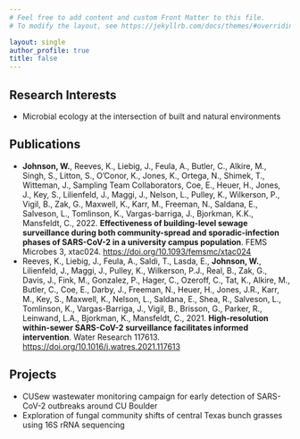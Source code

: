 ```yaml
---
# Feel free to add content and custom Front Matter to this file.
# To modify the layout, see https://jekyllrb.com/docs/themes/#overriding-theme-defaults

layout: single
author_profile: true
title: false
---
```


## Research Interests

- Microbial ecology at the intersection of built and natural environments

## Publications

- **Johnson, W.**, Reeves, K., Liebig, J., Feula, A., Butler, C., Alkire, M., Singh, S., Litton, S., O’Conor, K., Jones, K., Ortega, N., Shimek, T., Witteman, J., Sampling Team Collaborators, Coe, E., Heuer, H., Jones, J., Key, S., Lilienfeld, J., Maggi, J., Nelson, L., Pulley, K., Wilkerson, P., Vigil, B., Zak, G., Maxwell, K., Karr, M., Freeman, N., Saldana, E., Salveson, L., Tomlinson, K., Vargas-barriga, J., Bjorkman, K.K., Mansfeldt, C., 2022. **Effectiveness of building-level sewage surveillance during both community-spread and sporadic-infection phases of SARS-CoV-2 in a university campus population**. FEMS Microbes 3, xtac024. https://doi.org/10.1093/femsmc/xtac024
- Reeves, K., Liebig, J., Feula, A., Saldi, T., Lasda, E., **Johnson, W.**, Lilienfeld, J., Maggi, J., Pulley, K., Wilkerson, P.J., Real, B., Zak, G., Davis, J., Fink, M., Gonzalez, P., Hager, C., Ozeroff, C., Tat, K., Alkire, M., Butler, C., Coe, E., Darby, J., Freeman, N., Heuer, H., Jones, J.R., Karr, M., Key, S., Maxwell, K., Nelson, L., Saldana, E., Shea, R., Salveson, L., Tomlinson, K., Vargas-Barriga, J., Vigil, B., Brisson, G., Parker, R., Leinwand, L.A., Bjorkman, K., Mansfeldt, C., 2021. **High-resolution within-sewer SARS-CoV-2 surveillance facilitates informed intervention**. Water Research 117613. https://doi.org/10.1016/j.watres.2021.117613


## Projects
- CUSew wastewater monitoring campaign for early detection of SARS-CoV-2 outbreaks around CU Boulder
- Exploration of fungal community shifts of central Texas bunch grasses using 16S rRNA sequencing
